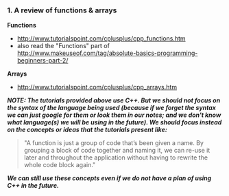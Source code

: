 ### 1. A review of functions & arrays

**Functions**
 - http://www.tutorialspoint.com/cplusplus/cpp_functions.htm
 - also read the "Functions" part of http://www.makeuseof.com/tag/absolute-basics-programming-beginners-part-2/

**Arrays**
 - http://www.tutorialspoint.com/cplusplus/cpp_arrays.htm

**_NOTE: The tutorials provided above use C++. But we should not focus on the syntax of the language being used (because if we forget the syntax we can just google for them or look them in our notes; and we don't know what language(s) we will be using in the future). We should focus instead on the concepts or ideas that the tutorials present like:_** 

> "A function is just a group of code that’s been given a name. By grouping a block of code together and naming it, we can re-use it later and throughout the application without having to rewrite the whole code block again."

**_We can still use these concepts even if we do not have a plan of using C++ in the future._**
